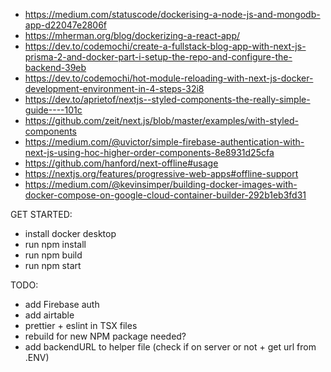 -   https://medium.com/statuscode/dockerising-a-node-js-and-mongodb-app-d22047e2806f
-   https://mherman.org/blog/dockerizing-a-react-app/
-   https://dev.to/codemochi/create-a-fullstack-blog-app-with-next-js-prisma-2-and-docker-part-i-setup-the-repo-and-configure-the-backend-39eb
-   https://dev.to/codemochi/hot-module-reloading-with-next-js-docker-development-environment-in-4-steps-32i8
-   https://dev.to/aprietof/nextjs--styled-components-the-really-simple-guide----101c
-   https://github.com/zeit/next.js/blob/master/examples/with-styled-components
-   https://medium.com/@uvictor/simple-firebase-authentication-with-next-js-using-hoc-higher-order-components-8e8931d25cfa
- https://github.com/hanford/next-offline#usage
- https://nextjs.org/features/progressive-web-apps#offline-support
- https://medium.com/@kevinsimper/building-docker-images-with-docker-compose-on-google-cloud-container-builder-292b1eb3fd31

GET STARTED:

-   install docker desktop
-   run npm install
-   run npm build
-   run npm start

TODO:

-   add Firebase auth
-   add airtable
-   prettier + eslint in TSX files
-   rebuild for new NPM package needed?
-   add backendURL to helper file (check if on server or not + get url from .ENV)
